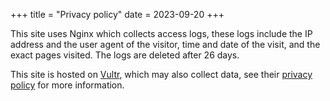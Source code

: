 +++
title = "Privacy policy"
date = 2023-09-20
+++

This site uses Nginx which collects access logs, these logs include the IP address and the user agent of the visitor, time and date of the visit, and the exact pages visited.
The logs are deleted after 26 days.


This site is hosted on [Vultr](https://www.vultr.com/), which may also collect data, see their [privacy policy](https://www.vultr.com/legal/privacy/) for more information.


